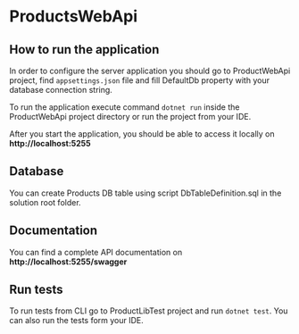 # ProductsWebApi

## How to run the application

In order to configure the server application you should go to ProductWebApi 
project, find `appsettings.json` file and fill DefaultDb property with
your database connection string.

To run the application execute command `dotnet run` inside the ProductWebApi 
project directory or run the project from your IDE.

After you start the application, you should be able to access it locally on 
**http://localhost:5255**

## Database

You can create Products DB table using script DbTableDefinition.sql
in the solution root folder.

## Documentation

You can find a complete API documentation on **http://localhost:5255/swagger**

## Run tests

To run tests from CLI go to ProductLibTest project and run `dotnet test`.
You can also run the tests form your IDE.
